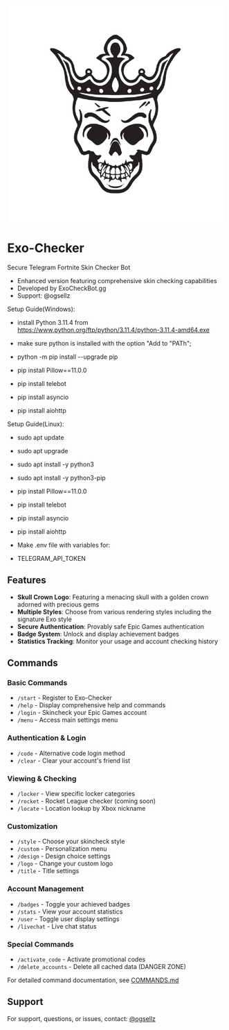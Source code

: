 ![Exo-Checker Logo](img/logo.png)

# Exo-Checker

Secure Telegram Fortnite Skin Checker Bot
- Enhanced version featuring comprehensive skin checking capabilities
- Developed by ExoCheckBot.gg
- Support: @ogsellz

Setup Guide(Windows):
- install Python 3.11.4 from https://www.python.org/ftp/python/3.11.4/python-3.11.4-amd64.exe
- make sure python is installed with the option "Add to "PATh";
- python -m pip install --upgrade pip

- pip install Pillow==11.0.0
- pip install telebot
- pip install asyncio
- pip install aiohttp

Setup Guide(Linux):
- sudo apt update
- sudo apt upgrade
- sudo apt install -y python3
- sudo apt install -y python3-pip
- pip install Pillow==11.0.0
- pip install telebot
- pip install asyncio
- pip install aiohttp

- Make .env file with variables for:
- TELEGRAM_API_TOKEN

## Features

- **Skull Crown Logo**: Featuring a menacing skull with a golden crown adorned with precious gems
- **Multiple Styles**: Choose from various rendering styles including the signature Exo style
- **Secure Authentication**: Provably safe Epic Games authentication
- **Badge System**: Unlock and display achievement badges
- **Statistics Tracking**: Monitor your usage and account checking history

## Commands

### Basic Commands
- `/start` - Register to Exo-Checker
- `/help` - Display comprehensive help and commands
- `/login` - Skincheck your Epic Games account
- `/menu` - Access main settings menu

### Authentication & Login
- `/code` - Alternative code login method
- `/clear` - Clear your account's friend list

### Viewing & Checking
- `/locker` - View specific locker categories
- `/rocket` - Rocket League checker (coming soon)
- `/locate` - Location lookup by Xbox nickname

### Customization
- `/style` - Choose your skincheck style
- `/custom` - Personalization menu
- `/design` - Design choice settings
- `/logo` - Change your custom logo
- `/title` - Title settings

### Account Management
- `/badges` - Toggle your achieved badges
- `/stats` - View your account statistics
- `/user` - Toggle user display settings
- `/livechat` - Live chat status

### Special Commands
- `/activate_code` - Activate promotional codes
- `/delete_accounts` - Delete all cached data (DANGER ZONE)

For detailed command documentation, see [COMMANDS.md](COMMANDS.md)

## Support

For support, questions, or issues, contact: [@ogsellz](https://t.me/ogsellz)
